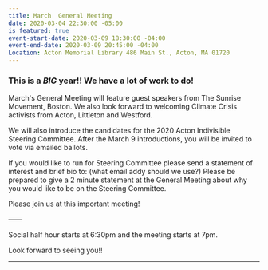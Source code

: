 ```yaml
---
title: March  General Meeting
date: 2020-03-04 22:30:00 -05:00
is featured: true
event-start-date: 2020-03-09 18:30:00 -04:00
event-end-date: 2020-03-09 20:45:00 -04:00
Location: Acton Memorial Library 486 Main St., Acton, MA 01720
---
```


### This is a *BIG* year!!  We have a lot of work to do!

March's General Meeting will feature guest speakers from The Sunrise Movement, Boston.  We also look forward to welcoming Climate Crisis activists from Acton, Littleton and Westford.   

We will also introduce the candidates for the 2020 Acton Indivisible Steering Committee.  After the March 9 introductions, you will be invited to vote via emailed ballots. 

If you would like to run for Steering Committee please send a statement of interest and brief bio to: (what email addy should we use?) Please be prepared to give a 2 minute statement at the General Meeting about why you would like to be on the Steering Committee.   

Please join us at this important meeting!

——

Social half hour starts at 6:30pm and the meeting starts at 7pm.

Look forward to seeing you!!

---
